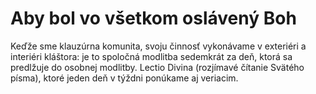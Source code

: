 # Aby bol vo všetkom oslávený Boh

Keďže sme klauzúrna komunita, svoju činnosť vykonávame v exteriéri a interiéri kláštora: je to 
spoločná modlitba sedemkrát za deň, ktorá sa predlžuje do osobnej modlitby. Lectio Divina 
(rozjímavé čítanie Svätého písma), ktoré jeden deň v týždni ponúkame aj veriacim.
